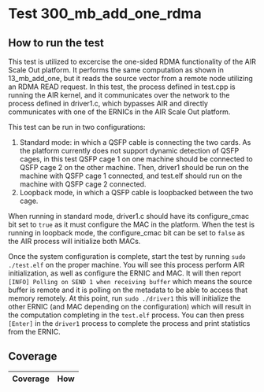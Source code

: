 # Test 300_mb_add_one_rdma
## How to run the test

This test is utilized to excercise the one-sided RDMA functionality of the AIR Scale Out platform. It performs the same computation as shown in 13_mb_add_one, but it reads the source vector from a remote node utilizing an RDMA READ request. In this test, the process defined in test.cpp is running the AIR kernel, and it communicates over the network to the process defined in driver1.c, which bypasses AIR and directly communicates with one of the ERNICs in the AIR Scale Out platform.

This test can be run in two configurations:

1. Standard mode: in which a QSFP cable is connecting the two cards. As the platform currently does not support dynamic detection of QSFP cages, in this test QSFP cage 1 on one machine should be connected to QSFP cage 2 on the other machine. Then, driver1 should be run on the machine with QSFP cage 1 connected, and test.elf should run on the machine with QSFP cage 2 connected.
2. Loopback mode, in which a QSFP cable is loopbacked between the two cage.

When running in standard mode, driver1.c should have its configure_cmac bit set to `true` as it must configure the MAC in the platform. When the test is running in loopback mode, the configure_cmac bit can be set to `false` as the AIR process will initialize both MACs.

Once the system configuration is complete, start the test by running `sudo ./test.elf` on the proper machine. You will see this process perform AIR initialization, as well as configure the ERNIC and MAC. It will then report `[INFO] Polling on SEND 1 when receiving buffer` which means the source buffer is remote and it is polling on the metadata to be able to access that memory remotely. At this point, run `sudo ./driver1` this will initialize the other ERNIC (and MAC depending on the configuration) which will result in the computation completing in the `test.elf` process. You can then press `[Enter]` in the `driver1` process to complete the process and print statistics from the ERNIC.

## Coverage

| Coverage | How |
| -------- | --- |
